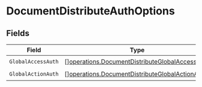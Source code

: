 # DocumentDistributeAuthOptions


## Fields

| Field                                                                                                            | Type                                                                                                             | Required                                                                                                         | Description                                                                                                      |
| ---------------------------------------------------------------------------------------------------------------- | ---------------------------------------------------------------------------------------------------------------- | ---------------------------------------------------------------------------------------------------------------- | ---------------------------------------------------------------------------------------------------------------- |
| `GlobalAccessAuth`                                                                                               | [][operations.DocumentDistributeGlobalAccessAuth](../../models/operations/documentdistributeglobalaccessauth.md) | :heavy_check_mark:                                                                                               | N/A                                                                                                              |
| `GlobalActionAuth`                                                                                               | [][operations.DocumentDistributeGlobalActionAuth](../../models/operations/documentdistributeglobalactionauth.md) | :heavy_check_mark:                                                                                               | N/A                                                                                                              |